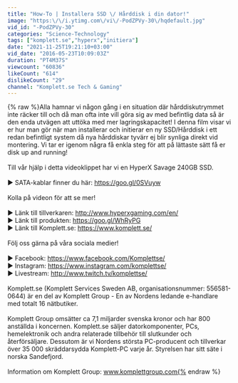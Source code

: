 ```yaml
---
title: "How-To | Installera SSD \/ Hårddisk i din dator!"
image: "https:\/\/i.ytimg.com\/vi\/-PodZPVy-30\/hqdefault.jpg"
vid_id: "-PodZPVy-30"
categories: "Science-Technology"
tags: ["komplett.se","hyperx","initiera"]
date: "2021-11-25T19:21:10+03:00"
vid_date: "2016-05-23T10:09:03Z"
duration: "PT4M37S"
viewcount: "60836"
likeCount: "614"
dislikeCount: "29"
channel: "Komplett.se Tech & Gaming"
---
```

{% raw %}Alla hamnar vi någon gång i en situation där hårddiskutrymmet inte räcker till och då man ofta inte vill göra sig av med befintlig data så är den enda utvägen att uttöka med mer lagringskapacitet! I denna film visar vi er hur man gör när man installerar och initierar en ny SSD/Hårddisk i ett redan befintligt system då nya hårddiskar tyvärr ej blir synliga direkt vid montering. Vi tar er igenom några få enkla steg för att på lättaste sätt få er disk up and running!<br /><br />Till vår hjälp i detta videoklippet har vi en HyperX Savage 240GB SSD.<br /><br />► SATA-kablar finner du här: <a rel="nofollow" target="blank" href="https://goo.gl/0SVuyw">https://goo.gl/0SVuyw</a><br /><br />Kolla på videon för att se mer!<br /><br />► Länk till tillverkaren: <a rel="nofollow" target="blank" href="http://www.hyperxgaming.com/en/">http://www.hyperxgaming.com/en/</a><br />► Länk till produkten: <a rel="nofollow" target="blank" href="https://goo.gl/WhRyPG">https://goo.gl/WhRyPG</a><br />► Länk till Komplett.se: <a rel="nofollow" target="blank" href="https://www.komplett.se/">https://www.komplett.se/</a><br /><br />Följ oss gärna på våra sociala medier!<br /><br />► Facebook: <a rel="nofollow" target="blank" href="https://www.facebook.com/Komplettse/">https://www.facebook.com/Komplettse/</a><br />► Instagram: <a rel="nofollow" target="blank" href="https://www.instagram.com/komplettse/">https://www.instagram.com/komplettse/</a><br />► Livestream: <a rel="nofollow" target="blank" href="http://www.twitch.tv/komplettse/">http://www.twitch.tv/komplettse/</a><br /><br />Komplett.se (Komplett Services Sweden AB, organisationsnummer: 556581-0644) är en del av Komplett Group - En av Nordens ledande e-handlare med totalt 16 nätbutiker.<br /><br />Komplett Group omsätter ca 7,1 miljarder svenska kronor och har 800 anställda i koncernen. Komplett.se säljer datorkomponenter, PCs, hemelektronik och andra relaterade tillbehör till slutkunder och återförsäljare. Dessutom är vi Nordens största PC-producent och tillverkar över 35 000 skräddarsydda Komplett-PC varje år. Styrelsen har sitt säte i norska Sandefjord.<br /><br />Information om Komplett Group: www.komplettgroup.com{% endraw %}
